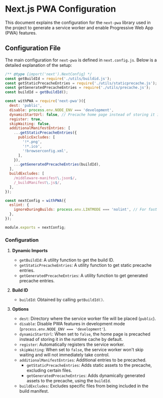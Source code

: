 
# Next.js PWA Configuration
This document explains the configuration for the `next-pwa` library used in the project to generate a service worker and enable Progressive Web App (PWA) features.
## Configuration File

The main configuration for `next-pwa` is defined in `next.config.js`. Below is a detailed explanation of the setup:

```javascript
/** @type {import('next').NextConfig} */
const getBuildId = require('./utils/buildid.js');
const getStaticPrecacheEntries = require('./utils/staticprecache.js');
const getGeneratedPrecacheEntries = require('./utils/precache.js');
const buildId = getBuildId();

const withPWA = require('next-pwa')({
  dest: 'public',
  disable: process.env.NODE_ENV === 'development',
  dynamicStartUrl: false, // Precache home page instead of storing it in runtime cache by default
  register: true,
  skipWaiting: false,
  additionalManifestEntries: [
    ...getStaticPrecacheEntries({
      publicExcludes: [
        '!*.png',
        '!*.ico',
        '!browserconfig.xml',
      ],
    }), 
    ...getGeneratedPrecacheEntries(buildId),
  ],
  buildExcludes: [
    /middleware-manifest\.json$/,
    /_buildManifest\.js$/,
  ],
});

const nextConfig = withPWA({
  eslint: {
    ignoreDuringBuilds: process.env.LINTMODE === 'nolint', // For fast build script
  },
});

module.exports = nextConfig;
```
### Configuration

1.  **Dynamic Imports**
    
    -   `getBuildId`: A utility function to get the build ID.
    -   `getStaticPrecacheEntries`: A utility function to get static precache entries.
    -   `getGeneratedPrecacheEntries`: A utility function to get generated precache entries.
2.  **Build ID**
    
    -   `buildId`: Obtained by calling `getBuildId()`.
3.  **Options**
    
    -   `dest`: Directory where the service worker file will be placed (`public`).
    -   `disable`: Disable PWA features in development mode (`process.env.NODE_ENV === 'development'`).
    -   `dynamicStartUrl`: When set to `false`, the home page is precached instead of storing it in the runtime cache by default.
    -   `register`: Automatically registers the service worker.
    -   `skipWaiting`: When set to `false`, the service worker won't skip waiting and will not immediately take control.
    -   `additionalManifestEntries`: Additional entries to be precached.
        -   `getStaticPrecacheEntries`: Adds static assets to the precache, excluding certain files.
        -   `getGeneratedPrecacheEntries`: Adds dynamically generated assets to the precache, using the `buildId`.
    -   `buildExcludes`: Excludes specific files from being included in the build manifest.
